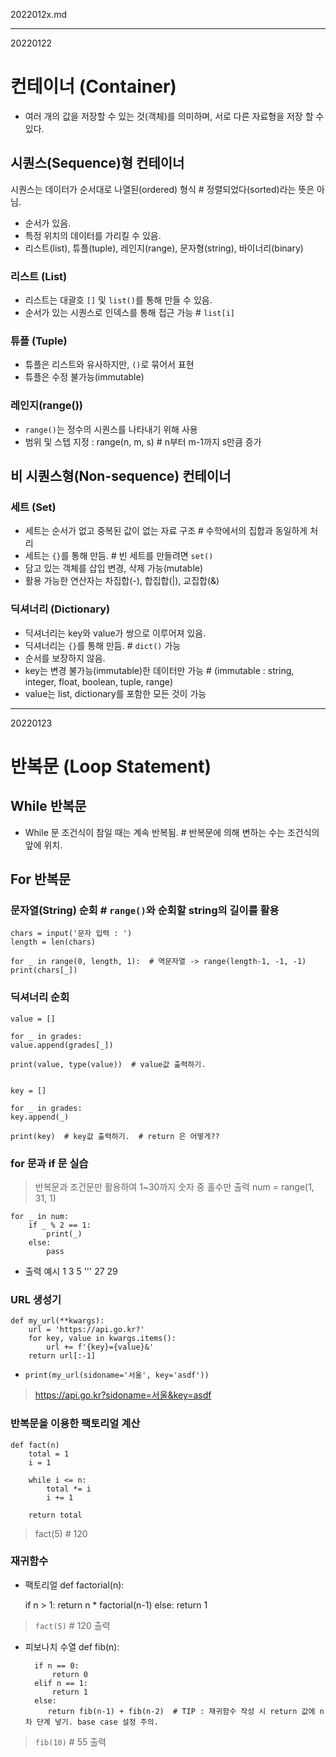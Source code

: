 2022012x.md
* * *
20220122
# 컨테이너 (Container)
* 여러 개의 값을 저장할 수 있는 것(객체)를 의미하며, 서로 다른 자료형을 저장 할 수 있다.  
    
## 시퀀스(Sequence)형 컨테이너
 시퀀스는 데이터가 순서대로 나열된(ordered) 형식  # 정렬되었다(sorted)라는 뜻은 아님.
* 순서가 있음.
* 특정 위치의 데이터를 가리킬 수 있음.
* 리스트(list), 튜플(tuple), 레인지(range), 문자형(string), 바이너리(binary)

### 리스트 (List)
* 리스트는 대괄호 `[]` 및 `list()`를 통해 만들 수 있음.
* 순서가 있는 시퀀스로 인덱스를 통해 접근 가능  # `list[i]`

### 튜플 (Tuple)
* 튜플은 리스트와 유사하지만, `()`로 묶어서 표현
* 튜플은 수정 불가능(immutable) 

### 레인지(range())
* `range()`는 정수의 시퀀스를 나타내기 위해 사용
* 범위 및 스텝 지정 : range(n, m, s)  # n부터 m-1까지 s만큼 증가


## 비 시퀀스형(Non-sequence) 컨테이너
### 세트 (Set)
* 세트는 순서가 없고 중복된 값이 없는 자료 구조  # 수학에서의 집합과 동일하게 처리
* 세트는 `{}`를 통해 만듬.  # 빈 세트를 만들려면 `set()`
* 담고 있는 객체를 삽입 변경, 삭제 가능(mutable)
* 활용 가능한 연산자는 차집합(-), 합집합(|), 교집합(&)

### 딕셔너리 (Dictionary)
* 딕셔너리는 key와 value가 쌍으로 이루어져 있음.
* 딕셔너리는 `{}`를 통해 만듬.  # `dict()` 가능
* 순서를 보장하지 않음.
* key는 변경 불가능(immutable)한 데이터만 가능  # (immutable : string, integer, float, boolean, tuple, range)
* value는 list, dictionary를 포함한 모든 것이 가능

* * *
20220123
# 반복문 (Loop Statement)
## While 반복문
* While 문 조건식이 참일 때는 계속 반복됨.  # 반복문에 의해 변하는 수는 조건식의 앞에 위치.

## For 반복문
### 문자열(String) 순회  # `range()`와 순회할 string의 길이를 활용
    chars = input('문자 입력 : ')
    length = len(chars)

    for _ in range(0, length, 1):  # 역문자열 -> range(length-1, -1, -1)
    print(chars[_])

### 딕셔너리 순회
    value = []

    for _ in grades:
    value.append(grades[_])
    
    print(value, type(value))  # value값 출력하기.


    key = []

    for _ in grades:
    key.append(_)
    
    print(key)  # key값 출력하기.  # return 은 어떻게??

### for 문과 if 문 실습
> 반복문과 조건문만 활용하여 1~30까지 숫자 중 홀수만 출력
    num = range(1, 31, 1)

    for _ in num:
        if _ % 2 == 1:
            print(_)
        else:
            pass

* 출력 예시
    1
    3
    5
    '''
    27
    29

### URL 생성기
    def my_url(**kwargs):
        url = 'https://api.go.kr?'    
        for key, value in kwargs.items():
            url += f'{key}={value}&'
        return url[:-1]

* `print(my_url(sidoname='서울', key='asdf'))`
> https://api.go.kr?sidoname=서울&key=asdf


### 반복문을 이용한 팩토리얼 계산
    def fact(n)
        total = 1
        i = 1

        while i <= n:
            total *= i
            i += 1

        return total
> fact(5)  # 120

### 재귀함수
* 팩토리얼
    def factorial(n):
    
    if n > 1:
        return n * factorial(n-1)
    else:
        return 1
> `fact(5)`  # 120 출력
* 피보나치 수열
    def fib(n):
    
        if n == 0:
            return 0
        elif n == 1:
            return 1
        else:
           return fib(n-1) + fib(n-2)  # TIP : 재귀함수 작성 시 return 값에 n차 단계 넣기. base case 설정 주의.

> `fib(10)`  # 55 출력